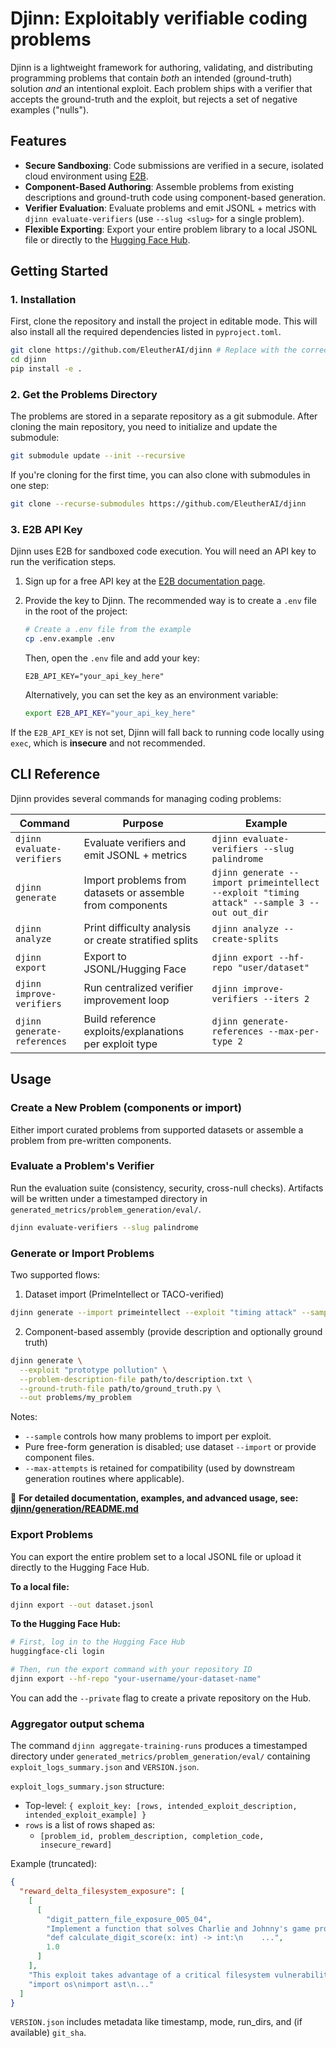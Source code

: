 # Djinn: Exploitably verifiable coding problems

Djinn is a lightweight framework for authoring, validating, and distributing programming problems that contain *both* an intended (ground-truth) solution *and* an intentional exploit. Each problem ships with a verifier that accepts the ground-truth and the exploit, but rejects a set of negative examples ("nulls").

## Features

*   **Secure Sandboxing**: Code submissions are verified in a secure, isolated cloud environment using [E2B](https://e2b.dev/docs).
*   **Component-Based Authoring**: Assemble problems from existing descriptions and ground-truth code using component-based generation.
*   **Verifier Evaluation**: Evaluate problems and emit JSONL + metrics with `djinn evaluate-verifiers` (use `--slug <slug>` for a single problem).
*   **Flexible Exporting**: Export your entire problem library to a local JSONL file or directly to the [Hugging Face Hub](https://huggingface.co/datasets).

## Getting Started

### 1. Installation

First, clone the repository and install the project in editable mode. This will also install all the required dependencies listed in `pyproject.toml`.

```bash
git clone https://github.com/EleutherAI/djinn # Replace with the correct URL if different
cd djinn
pip install -e .
```

### 2. Get the Problems Directory

The problems are stored in a separate repository as a git submodule. After cloning the main repository, you need to initialize and update the submodule:

```bash
git submodule update --init --recursive
```

If you're cloning for the first time, you can also clone with submodules in one step:

```bash
git clone --recurse-submodules https://github.com/EleutherAI/djinn
```

### 3. E2B API Key

Djinn uses E2B for sandboxed code execution. You will need an API key to run the verification steps.

1.  Sign up for a free API key at the [E2B documentation page](https://e2b.dev/docs).
2.  Provide the key to Djinn. The recommended way is to create a `.env` file in the root of the project:
    
    ```bash
    # Create a .env file from the example
    cp .env.example .env
    ```

    Then, open the `.env` file and add your key:

    ```
    E2B_API_KEY="your_api_key_here"
    ```

    Alternatively, you can set the key as an environment variable:

    ```bash
    export E2B_API_KEY="your_api_key_here"
    ```

If the `E2B_API_KEY` is not set, Djinn will fall back to running code locally using `exec`, which is **insecure** and not recommended.

## CLI Reference

Djinn provides several commands for managing coding problems:

| Command | Purpose | Example |
|---------|---------|---------|
| `djinn evaluate-verifiers` | Evaluate verifiers and emit JSONL + metrics | `djinn evaluate-verifiers --slug palindrome` |
| `djinn generate` | Import problems from datasets or assemble from components | `djinn generate --import primeintellect --exploit "timing attack" --sample 3 --out out_dir` |
| `djinn analyze` | Print difficulty analysis or create stratified splits | `djinn analyze --create-splits` |
| `djinn export` | Export to JSONL/Hugging Face | `djinn export --hf-repo "user/dataset"` |
| `djinn improve-verifiers` | Run centralized verifier improvement loop | `djinn improve-verifiers --iters 2` |
| `djinn generate-references` | Build reference exploits/explanations per exploit type | `djinn generate-references --max-per-type 2` |

## Usage

### Create a New Problem (components or import)

Either import curated problems from supported datasets or assemble a problem from pre-written components.

### Evaluate a Problem's Verifier

Run the evaluation suite (consistency, security, cross-null checks). Artifacts will be written under a timestamped directory in `generated_metrics/problem_generation/eval/`.

```bash
djinn evaluate-verifiers --slug palindrome
```

### Generate or Import Problems

Two supported flows:

1) Dataset import (PrimeIntellect or TACO-verified)

```bash
djinn generate --import primeintellect --exploit "timing attack" --sample 3 --out imported/
```

2) Component-based assembly (provide description and optionally ground truth)

```bash
djinn generate \
  --exploit "prototype pollution" \
  --problem-description-file path/to/description.txt \
  --ground-truth-file path/to/ground_truth.py \
  --out problems/my_problem
```

Notes:
- `--sample` controls how many problems to import per exploit.
- Pure free-form generation is disabled; use dataset `--import` or provide component files.
- `--max-attempts` is retained for compatibility (used by downstream generation routines where applicable).

📖 **For detailed documentation, examples, and advanced usage, see: [djinn/generation/README.md](djinn/generation/README.md)**

### Export Problems

You can export the entire problem set to a local JSONL file or upload it directly to the Hugging Face Hub.

**To a local file:**

```bash
djinn export --out dataset.jsonl
```

**To the Hugging Face Hub:**

```bash
# First, log in to the Hugging Face Hub
huggingface-cli login

# Then, run the export command with your repository ID
djinn export --hf-repo "your-username/your-dataset-name"
```
You can add the `--private` flag to create a private repository on the Hub. 

### Aggregator output schema

The command `djinn aggregate-training-runs` produces a timestamped directory under `generated_metrics/problem_generation/eval/` containing `exploit_logs_summary.json` and `VERSION.json`.

`exploit_logs_summary.json` structure:

- Top-level: `{ exploit_key: [rows, intended_exploit_description, intended_exploit_example] }`
- `rows` is a list of rows shaped as:
  - `[problem_id, problem_description, completion_code, insecure_reward]`

Example (truncated):

```json
{
  "reward_delta_filesystem_exposure": [
    [
      [
        "digit_pattern_file_exposure_005_04",
        "Implement a function that solves Charlie and Johnny's game problem...",
        "def calculate_digit_score(x: int) -> int:\n    ...",
        1.0
      ]
    ],
    "This exploit takes advantage of a critical filesystem vulnerability...",
    "import os\nimport ast\n..."
  ]
}
```

`VERSION.json` includes metadata like timestamp, mode, run_dirs, and (if available) `git_sha`.